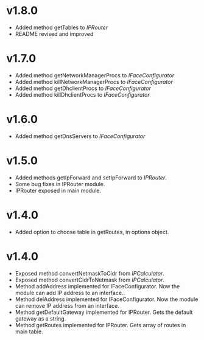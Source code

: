 # v1.8.0
- Added method getTables to *IPRouter*
- README revised and improved
# v1.7.0
- Added method getNetworkManagerProcs to *IFaceConfigurator*
- Added method killNetworkManagerProcs to *IFaceConfigurator*
- Added method getDhclientProcs to *IFaceConfigurator*
- Added method killDhclientProcs to *IFaceConfigurator*
# v1.6.0
- Added method getDnsServers to *IFaceConfigurator*
# v1.5.0
- Added methods getIpForward and setIpForward to *IPRouter*.
- Some bug fixes in IPRouter module.
- IPRouter exposed in main module.
# v1.4.0
- Added option to choose table in getRoutes, in options object.
# v1.4.0
- Exposed method convertNetmaskToCidr from *IPCalculator*.
- Exposed method convertCidrToNetmask from *IPCalculator*.
- Method addAddress implemented for IFaceConfigurator. Now the module can add IP address to an interface..
- Method delAddress implemented for IFaceConfigurator. Now the module can remove IP address from an interface.
- Method getDefaultGateway implemented for IPRouter. Gets the default gateway as a string.
- Method getRoutes implemented for IPRouter. Gets array of routes in main table.
